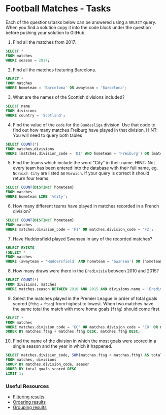 # Football Matches - Tasks

Each of the questions/tasks below can be answered using a `SELECT` query. When you find a solution copy it into the code block under the question before pushing your solution to GitHub.

1) Find all the matches from 2017.

```sql
SELECT * 
FROM matches 
WHERE season = 2017;
```

2) Find all the matches featuring Barcelona.

```sql
SELECT * 
FROM matches 
WHERE hometeam = 'Barcelona' OR awayteam = 'Barcelona';
```

3) What are the names of the Scottish divisions included?

```sql
SELECT name
FROM divisions 
WHERE country = 'Scotland';
```

4) Find the value of the `code` for the `Bundesliga` division. Use that code to find out how many matches Freiburg have played in that division. HINT: You will need to query both tables

```sql
SELECT COUNT(*)
FROM matches,divisions
WHERE (matches.division_code = 'D1' AND hometeam = 'Freiburg') OR (matches.division_code = 'D1' AND awayteam = 'Freiburg');
```

5)  Find the teams which include the word "City" in their name. HINT: Not every team has been entered into the database with their full name, eg. `Norwich City` are listed as `Norwich`. If your query is correct it should return four teams.

```sql
SELECT COUNT(DISTINCT hometeam)
FROM matches
WHERE hometeam LIKE '%City';
```

6) How many different teams have played in matches recorded in a French division?

```sql
SELECT COUNT(DISTINCT hometeam)
FROM matches 
WHERE matches.division_code = 'F1' OR matches.division_code = 'F2';
```

7) Have Huddersfield played Swansea in any of the recorded matches?

```sql
SELECT EXISTS 
(SELECT *
FROM matches
WHERE (awayteam = 'Huddersfield' AND hometeam = 'Swansea') OR (hometeam = 'Huddersfield' AND awayteam = 'Swansea'));
```

8) How many draws were there in the `Eredivisie` between 2010 and 2015?

```sql
SELECT COUNT(*)
FROM divisions, matches
WHERE matches.season BETWEEN 2010 AND 2015 AND divisions.name = 'Eredivisie' AND matches.ftr = 'D';
```

9) Select the matches played in the Premier League in order of total goals scored (`fthg` + `ftag`) from highest to lowest. When two matches have the same total the match with more home goals (`fthg`) should come first. 

```sql
SELECT *
FROM matches
WHERE matches.division_code = 'EC' OR matches.division_code = 'E0' OR matches.division_code = 'E1' OR matches.division_code = 'E2' OR matches.division_code = 'E3'
ORDER BY matches.ftag + matches.fthg DESC, matches.fthg DESC;
```

10) Find the name of the division in which the most goals were scored in a single season and the year in which it happened.

```sql
SELECT matches.division_code, SUM(matches.ftag + matches.fthg) AS total_goals_scored, matches.season
FROM matches, divisions
GROUP BY matches.division_code, season
ORDER BY total_goals_scored DESC
LIMIT 1;
```

### Useful Resources

- [Filtering results](https://www.w3schools.com/sql/sql_where.asp)
- [Ordering results](https://www.w3schools.com/sql/sql_orderby.asp)
- [Grouping results](https://www.w3schools.com/sql/sql_groupby.asp)